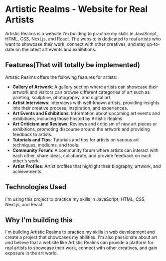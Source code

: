 # Artistic Realms - Website for Real Artists

Artistic Realms is a website I'm building to practice my skills in JavaScript, HTML, CSS, Next.js, and React. The website is dedicated to real artists who want to showcase their work, connect with other creatives, and stay up-to-date on the latest art events and exhibitions.

## Features(That will totally be implemented)

Artistic Realms offers the following features for artists:

- **Gallery of Artwork**: A gallery section where artists can showcase their artwork and visitors can browse different categories of art such as painting, sculpture, photography, and digital art.
- **Artist Interviews**: Interviews with well-known artists, providing insights into their creative process, inspiration, and experiences.
- **Art Events and Exhibitions**: Information about upcoming art events and exhibitions, including those hosted by Artistic Realms.
- **Art Criticism and Reviews**: Reviews and criticism of new art pieces or exhibitions, promoting discourse around the artwork and providing feedback to artists.
- **Tutorials and Tips**: Tutorials and tips for artists on various art techniques, mediums, and tools.
- **Community Forum**: A community forum where artists can interact with each other, share ideas, collaborate, and provide feedback on each other's work.
- **Artist Profiles**: Artist profiles that highlight their biography, artwork, and achievements.

## Technologies Used

I'm using this project to practice my skills in JavaScript, HTML, CSS, Next.js, and React.

## Why I'm building this

I'm building Artistic Realms to practice my skills in web development and create a project that showcases my abilities. I'm also passionate about art and believe that a website like Artistic Realms can provide a platform for real artists to showcase their work, connect with other creatives, and gain exposure in the art world.
